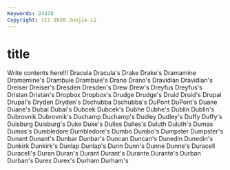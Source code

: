```yaml
---
Keywords: 24478
Copyright: (C) 2020 Junjie Li
---
```


# title

Write contents here!!!
Dracula 
Dracula's 
Drake 
Drake's 
Dramamine 
Dramamine's
Drambuie 
Drambuie's 
Drano 
Drano's 
Dravidian 
Dravidian's 
Dreiser 
Dreiser's 
Dresden 
Dresden's
Drew 
Drew's 
Dreyfus 
Dreyfus's 
Dristan 
Dristan's 
Dropbox 
Dropbox's 
Drudge 
Drudge's
Druid 
Druid's 
Drupal 
Drupal's 
Dryden 
Dryden's 
Dschubba 
Dschubba's 
DuPont 
DuPont's
Duane 
Duane's 
Dubai 
Dubai's 
Dubcek 
Dubcek's 
Dubhe 
Dubhe's 
Dublin 
Dublin's
Dubrovnik 
Dubrovnik's 
Duchamp 
Duchamp's 
Dudley 
Dudley's 
Duffy 
Duffy's 
Duisburg 
Duisburg's
Duke 
Duke's 
Dulles 
Dulles's 
Duluth 
Duluth's 
Dumas 
Dumas's 
Dumbledore 
Dumbledore's
Dumbo 
Dumbo's 
Dumpster 
Dumpster's 
Dunant 
Dunant's 
Dunbar 
Dunbar's 
Duncan 
Duncan's
Dunedin 
Dunedin's 
Dunkirk 
Dunkirk's 
Dunlap 
Dunlap's 
Dunn 
Dunn's 
Dunne 
Dunne's
Duracell 
Duracell's 
Duran 
Duran's 
Durant 
Durant's 
Durante 
Durante's 
Durban 
Durban's
Durex 
Durex's 
Durham 
Durham's 
